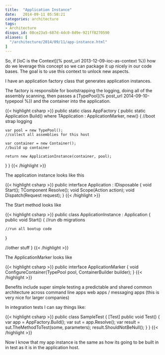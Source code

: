 ```yaml
---
title:  "Application Instance"
date:   2014-09-11 05:58:21
categories: architecture
tags:
- Architecture
disqus_id: 08ce23a5-687d-4dc0-8d9e-921ff8270590
aliases: [
  "/architecture/2014/09/11/app-instance.html"
]
---
```


So, if [IoC is the Context](% post_url 2013-12-09-ioc-as-context %}) how do we
leverage this concept so we can package it up nicely in our code bases. The goal
is to use this context to unlock new aspects.

I have an application factory class that generates application instances.

The factory is responsible for bootstrapping the logging, doing all of the
assembly scanning, then passes a [TypePool](% post_url 2014-09-10-typepool %}) and the container into the application.

{{< highlight csharp >}}
public static class AppFactory
{
  public static Application Build<TApplication>()
      where TApplication : ApplicationMarker, new()
  {
    //boot strap logging

    var pool = new TypePool();
    //collect all assemblies for this host

    var container = new Container();
    //build up container

    return new ApplicationInstance(container, pool);
  }
}
{{< /highlight >}}

The application instance looks like this

{{< highlight csharp >}}
public interface Application : IDisposable
{
  void Start();
  TComponent Resolve<TComponent>();
  void Scope(Action<ILifetimeScope> action);
  void Dispatch(Request request);
}
{{< /highlight >}}

The Start method looks like

{{< highlight csharp >}}
public class ApplicationInstance : Application
{
  public void Start()
  {
    //run db migrations

    //run all bootup code
  }

  //other stuff
}
{{< /highlight >}}

The ApplicationMarker looks like


{{< highlight csharp >}}
public interface ApplicationMarker
{
  void ConfigureContainer(TypePool pool, ContainerBuilder builder);
}
{{< /highlight >}}

Benefits include super simple testing
a predictable and shared common architecture across command line apps
web apps / messaging apps (this is very nice for larger companies)

In integration tests I can say things like:

{{< highlight csharp >}}
public class SampleTest
{
  [Test]
  public void Test()
  {
    var app = AppFactory.Build<MyApplication>();
    var sut = app.Resolve<TheSystemToTest>();
    var result = sut.TheMethodToTest(some, parameters);
    result.ShouldNotBeNull();
  }
}
{{< /highlight >}}

Now I know that my app instance is the same as how its going to be built in
in test as it is in the application host.
